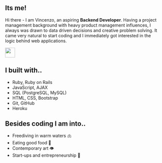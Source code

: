 ## Its me!
Hi there - I am Vincenzo, an aspiring **Backend Developer**. Having a project management background with heavy product management influences, I always was drawn to data driven decisions and creative problem solving. It came very natural to start coding and I immediately got interested in the logic behind web applications.

<a href="https://www.linkedin.com/in/galantevincenzo/" target="_blank" ><img src="https://upload.wikimedia.org/wikipedia/commons/c/ca/LinkedIn_logo_initials.png" width=32 height=32></a>

## I built with..
- Ruby, Ruby on Rails 
- JavaScript, AJAX
- SQL (PostgreSQL, MySQL)
- HTML, CSS, Bootstrap
- Git, GitHub
- Heroku

## Besides coding I am into..
- Freediving in warm waters 🫁 
- Eating good food 👄 
- Contemporary art 👁  
- Start-ups and entrepreneurship 🧠
